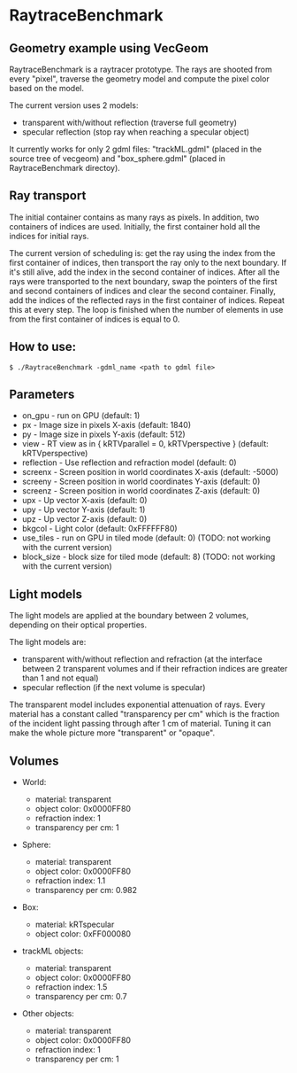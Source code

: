 <!--
SPDX-FileCopyrightText: 2020 CERN
SPDX-License-Identifier: CC-BY-4.0
-->

# RaytraceBenchmark

## Geometry example using VecGeom

RaytraceBenchmark is a raytracer prototype. The rays are shooted from every "pixel", traverse the geometry model and compute the pixel color based on the model.

The current version uses 2 models:
- transparent with/without reflection (traverse full geometry) 
- specular reflection (stop ray when reaching a specular object)

It currently works for only 2 gdml files: "trackML.gdml" (placed in the source tree of vecgeom) and "box_sphere.gdml" (placed in RaytraceBenchmark directoy).


## Ray transport

The initial container contains as many rays as pixels. In addition, two containers of indices are used. Initially, the first container hold all the indices for initial rays.

The current version of scheduling is: get the ray using the index from the first container of indices, then transport the ray only to the next boundary. If it's still alive, add the index in the second container of indices. After all the rays were transported to the next boundary, swap the pointers of the first and second containers of indices and clear the second container. Finally, add the indices of the reflected rays in the first container of indices. Repeat this at every step. The loop is finished when the number of elements in use from the first container of indices is equal to 0.

## How to use:

```console
$ ./RaytraceBenchmark -gdml_name <path to gdml file>
```

## Parameters

- on_gpu - run on GPU (default: 1)
- px - Image size in pixels X-axis (default: 1840)
- py - Image size in pixels Y-axis (default: 512)
- view - RT view as in { kRTVparallel = 0, kRTVperspective } (default: kRTVperspective)
- reflection - Use reflection and refraction model (default: 0)
- screenx - Screen position in world coordinates X-axis (default: -5000)
- screeny - Screen position in world coordinates Y-axis (default: 0)
- screenz - Screen position in world coordinates Z-axis (default: 0)
- upx - Up vector X-axis (default: 0)
- upy - Up vector Y-axis (default: 1)
- upz - Up vector Z-axis (default: 0)
- bkgcol - Light color (default: 0xFFFFFF80)
- use_tiles - run on GPU in tiled mode (default: 0) (TODO: not working with the current version)
- block_size - block size for tiled mode (default: 8) (TODO: not working with the current version)



## Light models

The light models are applied at the boundary between 2 volumes, depending on their optical properties.

The light models are:

- transparent with/without reflection and refraction (at the interface between 2 transparent volumes and if their refraction indices are greater than 1 and not equal)
- specular reflection (if the next volume is specular)

The transparent model includes exponential attenuation of rays. Every material has a constant called "transparency per cm" which is the fraction of the incident light passing through after 1 cm of material. Tuning it can make the whole picture more "transparent" or "opaque".


## Volumes

- World: 
	 - material: transparent
	 - object color: 0x0000FF80
	 - refraction index: 1
	 - transparency per cm: 1

- Sphere: 
	- material: transparent
	- object color: 0x0000FF80
	- refraction index: 1.1
	- transparency per cm: 0.982

- Box: 
	- material: kRTspecular
	- object color: 0xFF000080

- trackML objects: 
	- material: transparent
	- object color: 0x0000FF80
	- refraction index: 1.5
	- transparency per cm: 0.7

- Other objects:
	- material: transparent
	- object color: 0x0000FF80
	- refraction index: 1
	- transparency per cm: 1
